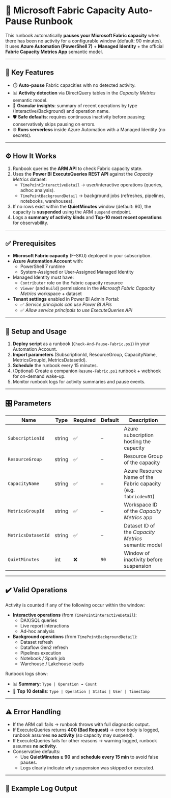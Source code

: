 # 🔄 Microsoft Fabric Capacity Auto-Pause Runbook

This runbook automatically **pauses your Microsoft Fabric capacity** when there has been no activity for a configurable window (default: 90 minutes).  
It uses **Azure Automation (PowerShell 7)** + **Managed Identity** + the official **Fabric Capacity Metrics App** semantic model.

---

## 🔑 Key Features
- ⏱️ **Auto-pause** Fabric capacities with no detected activity.
- 📊 **Activity detection** via DirectQuery tables in the *Capacity Metrics* semantic model.
- 🧩 **Granular insights**: summary of recent operations by type (Interactive/Background) and operation name.
- 🛡️ **Safe defaults**: requires continuous inactivity before pausing; conservatively skips pausing on errors.
- 🌐 **Runs serverless** inside Azure Automation with a Managed Identity (no secrets).

---

## ⚙️ How It Works
1. Runbook queries the **ARM API** to check Fabric capacity state.
2. Uses the **Power BI ExecuteQueries REST API** against the *Capacity Metrics* dataset:
   - `TimePointInteractiveDetail` → user/interactive operations (queries, adhoc analysis).
   - `TimePointBackgroundDetail` → background jobs (refreshes, pipelines, notebooks, warehouses).
3. If no rows exist within the **QuietMinutes** window (default: 90), the capacity is **suspended** using the ARM `suspend` endpoint.
4. Logs a **summary of activity kinds** and **Top-10 most recent operations** for observability.

---

## ✅ Prerequisites
- **Microsoft Fabric capacity** (F-SKU) deployed in your subscription.
- **Azure Automation Account** with:
  - PowerShell 7 runtime
  - System-Assigned or User-Assigned Managed Identity
- Managed Identity must have:
  - `Contributor` role on the Fabric capacity resource
  - `Viewer` (and `Build`) permissions in the *Microsoft Fabric Capacity Metrics* workspace + dataset
- **Tenant settings** enabled in Power BI Admin Portal:
  - ✅ *Service principals can use Power BI APIs*
  - ✅ *Allow service principals to use ExecuteQueries API*

---

## 🚀 Setup and Usage
1. **Deploy script** as a runbook (`Check-And-Pause-Fabric.ps1`) in your Automation Account.
2. **Import parameters** (SubscriptionId, ResourceGroup, CapacityName, MetricsGroupId, MetricsDatasetId).
3. **Schedule** the runbook every 15 minutes.
4. (Optional) Create a companion `Resume-Fabric.ps1` runbook + webhook for on-demand wake-up.
5. Monitor runbook logs for activity summaries and pause events.

---

## 🎛️ Parameters
| Name              | Type   | Required | Default | Description |
|-------------------|--------|----------|---------|-------------|
| `SubscriptionId`  | string | ✅       | –       | Azure subscription hosting the capacity |
| `ResourceGroup`   | string | ✅       | –       | Resource Group of the capacity |
| `CapacityName`    | string | ✅       | –       | Azure Resource Name of the Fabric capacity (e.g. `fabricdev01`) |
| `MetricsGroupId`  | string | ✅       | –       | Workspace ID of the *Capacity Metrics* app |
| `MetricsDatasetId`| string | ✅       | –       | Dataset ID of the *Capacity Metrics* semantic model |
| `QuietMinutes`    | int    | ❌       | `90`    | Window of inactivity before suspension |

---

## ✔️ Valid Operations
Activity is counted if any of the following occur within the window:
- **Interactive operations** (from `TimePointInteractiveDetail`):
  - DAX/SQL queries
  - Live report interactions
  - Ad-hoc analysis
- **Background operations** (from `TimePointBackgroundDetail`):
  - Dataset refresh
  - Dataflow Gen2 refresh
  - Pipelines execution
  - Notebook / Spark job
  - Warehouse / Lakehouse loads

Runbook logs show:
- 📊 **Summary**: `Type | Operation → Count`
- 📄 **Top 10 details**: `Type | Operation | Status | User | Timestamp`

---

## ⚠️ Error Handling
- If the ARM call fails → runbook throws with full diagnostic output.
- If ExecuteQueries returns **400 (Bad Request)** → error body is logged, runbook assumes **no activity** (so capacity may suspend).
- If ExecuteQueries fails for other reasons → warning logged, runbook assumes **no activity**.
- Conservative defaults:
  - Use **QuietMinutes ≥ 90** and **schedule every 15 min** to avoid false pauses.
  - Logs clearly indicate *why* suspension was skipped or executed.

---

## 📌 Example Log Output

